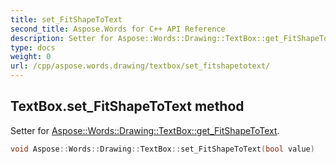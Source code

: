 ```yaml
---
title: set_FitShapeToText
second_title: Aspose.Words for C++ API Reference
description: Setter for Aspose::Words::Drawing::TextBox::get_FitShapeToText. 
type: docs
weight: 0
url: /cpp/aspose.words.drawing/textbox/set_fitshapetotext/
---
```

## TextBox.set_FitShapeToText method


Setter for [Aspose::Words::Drawing::TextBox::get_FitShapeToText](./get_fitshapetotext/).

```cpp
void Aspose::Words::Drawing::TextBox::set_FitShapeToText(bool value)
```

